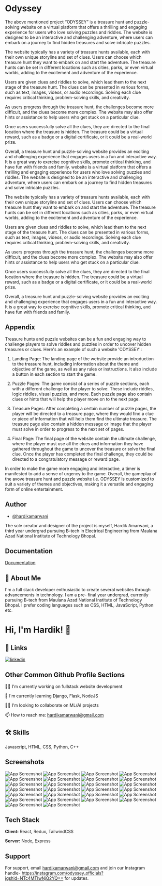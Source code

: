 

# Odyssey 

The above mentioned project “ODYSSEY” is a treasure hunt and puzzle-solving website on a virtual platform that offers a thrilling and engaging experience for users who love solving puzzles and riddles. The website is designed to be an interactive and challenging adventure, where users can embark on a journey to find hidden treasures and solve intricate puzzles.

The website typically has a variety of treasure hunts available, each with their own unique storyline and set of clues. Users can choose which treasure hunt they want to embark on and start the adventure. The treasure hunts can be set in different locations such as cities, parks, or even virtual worlds, adding to the excitement and adventure of the experience.

Users are given clues and riddles to solve, which lead them to the next stage of the treasure hunt. The clues can be presented in various forms, such as text, images, videos, or audio recordings. Solving each clue requires critical thinking, problem-solving skills, and creativity.

As users progress through the treasure hunt, the challenges become more difficult, and the clues become more complex. The website may also offer hints or assistance to help users who get stuck on a particular clue.

Once users successfully solve all the clues, they are directed to the final location where the treasure is hidden. The treasure could be a virtual reward, such as a badge or a digital certificate, or it could be a real-world prize.

Overall, a treasure hunt and puzzle-solving website provides an exciting and challenging experience that engages users in a fun and interactive way. It is a great way to exercise cognitive skills, promote critical thinking, and have fun with friends and family.
  website is a virtual platform that offers a thrilling and engaging experience for users who love solving puzzles and riddles. The website is designed to be an interactive and challenging adventure, where users can embark on a journey to find hidden treasures and solve intricate puzzles.

The website typically has a variety of treasure hunts available, each with their own unique storyline and set of clues. Users can choose which treasure hunt they want to embark on and start the adventure. The treasure hunts can be set in different locations such as cities, parks, or even virtual worlds, adding to the excitement and adventure of the experience.

Users are given clues and riddles to solve, which lead them to the next stage of the treasure hunt. The clues can be presented in various forms, such as text, images, videos, or audio recordings. Solving each clue requires critical thinking, problem-solving skills, and creativity.

As users progress through the treasure hunt, the challenges become more difficult, and the clues become more complex. The website may also offer hints or assistance to help users who get stuck on a particular clue.

Once users successfully solve all the clues, they are directed to the final location where the treasure is hidden. The treasure could be a virtual reward, such as a badge or a digital certificate, or it could be a real-world prize.

Overall, a treasure hunt and puzzle-solving website provides an exciting and challenging experience that engages users in a fun and interactive way. It is a great way to exercise cognitive skills, promote critical thinking, and have fun with friends and family.
 



## Appendix

Treasure hunts and puzzle websites can be a fun and engaging way to challenge players to solve riddles and puzzles in order to uncover hidden treasures or clues. Here's an example of such a website 'ODYSSEY':

1. Landing Page: The landing page of the website provide an introduction to the treasure hunt, including information about the theme and objective of the game, as well as any rules or instructions. It also include a button in each section to start the game.

2. Puzzle Pages: The game consist of a series of puzzle sections, each with a different challenge for the player to solve. These include riddles, logic riddles, visual puzzles, and more. Each puzzle page also contain clues or hints that will help the player move on to the next page.

3. Treasure Pages: After completing a certain number of puzzle pages, the player will be directed to a treasure page, where they would find a clue or piece of information that will help them find the ultimate treasure. The treasure page also contain a hidden message or image that the player must solve in order to progress to the next set of pages.

4. Final Page: The final page of the website contain the ultimate challenge, where the player must use all the clues and information they have gathered throughout the game to uncover the treasure or solve the final clue. Once the player has completed the final challenge, they could be directed to a congratulatory message or reward page.

In order to make the game more engaging and interactive, a timer is manifested to add a sense of urgency to the game. Overall, the gameplay of the avove treasure hunt and puzzle website i.e. ODYSSEY is customized to suit a variety of themes and objectives, making it a versatile and engaging form of online entertainment.


## Author

- [@hardikamarwani](https://www.github.com/octokatherine)

The sole creator and designer of the project is myself, Hardik Amarwani, a third year undergrad pursuing B-tech in Electrical Engineering from Maulana Azad National Institute of Technology Bhopal. 



## Documentation

[Documentation](https://docs.google.com/document/d/1WsyfAxlgQyZEErzOwlgNtIzRwgrJXj2GfmKuT5M2ano/edit?usp=sharing)

## 🚀 About Me

I'm a full stack developer enthusiastic to create several websites through advancements in technology. I am a pre- final year undergrad, currently pursuing B-tech from Maulana Azad National Institute of Technology Bhopal. I prefer coding languages such as CSS, HTML, JavaScript, Python etc. 
# Hi, I'm Hardik! 👋 


## 🔗 Links

[![linkedin](https://img.shields.io/badge/linkedin-0A66C2?style=for-the-badge&logo=linkedin&logoColor=white)](https://www.linkedin.com/in/hardikamarwani)

## Other Common Github Profile Sections
👩‍💻 I'm currently working on fullstack website development

🧠 I'm currently learning Django, Flask, NodeJS

👯‍♀️ I'm looking to collaborate on ML/AI projects

📫 How to reach me: hardikamarwani@gmail.com



## 🛠 Skills
Javascript, HTML, CSS, Python, C++


## Screenshots

![App Screenshot](indx.html/img/sigin.png)
![App Screenshot](indx.html/img/a.png)
![App Screenshot](indx.html/img/b.png)
![App Screenshot](indx.html/img/c.png)
![App Screenshot](indx.html/img/d.png)
![App Screenshot](indx.html/img/e.png)
![App Screenshot](indx.html/img/f.png)
![App Screenshot](indx.html/img/g.png)
![App Screenshot](indx.html/img/h.png)
![App Screenshot](indx.html/img/i.png)
![App Screenshot](indx.html/img/j.png)
![App Screenshot](indx.html/img/k.png)
![App Screenshot](indx.html/img/l.png)
![App Screenshot](indx.html/img/m.png)
![App Screenshot](indx.html/img/n.png)
![App Screenshot](indx.html/img/o.png)
![App Screenshot](indx.html/img/p.png)
![App Screenshot](indx.html/img/q.png)
![App Screenshot](indx.html/img/r.png)
![App Screenshot](indx.html/img/s.png)
![App Screenshot](indx.html/img/t.png)
![App Screenshot](indx.html/img/u.png)
![App Screenshot](indx.html/img/v.png)
![App Screenshot](indx.html/img/w.png)
![App Screenshot](indx.html/img/x.png)
![App Screenshot](indx.html/img/y.png)




## Tech Stack

**Client:** React, Redux, TailwindCSS

**Server:** Node, Express


## Support

For support, email hardikamarwani@gmail.com and join our Instagram handle- https://instagram.com/odyssey_officials?igshid=NTc4MTIwNjQ2YQ== for updates.



